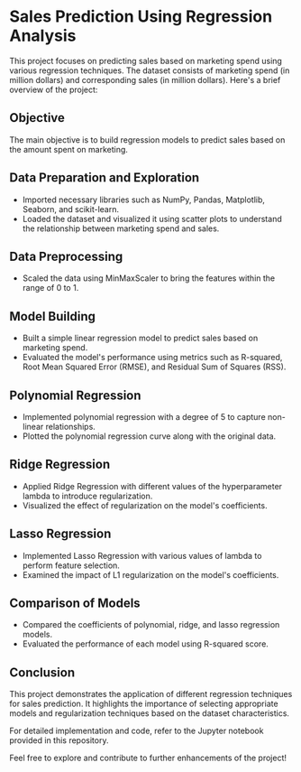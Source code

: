 # Sales Prediction Using Regression Analysis

This project focuses on predicting sales based on marketing spend using various regression techniques. The dataset consists of marketing spend (in million dollars) and corresponding sales (in million dollars). Here's a brief overview of the project:

## Objective
The main objective is to build regression models to predict sales based on the amount spent on marketing.

## Data Preparation and Exploration
- Imported necessary libraries such as NumPy, Pandas, Matplotlib, Seaborn, and scikit-learn.
- Loaded the dataset and visualized it using scatter plots to understand the relationship between marketing spend and sales.

## Data Preprocessing
- Scaled the data using MinMaxScaler to bring the features within the range of 0 to 1.

## Model Building
- Built a simple linear regression model to predict sales based on marketing spend.
- Evaluated the model's performance using metrics such as R-squared, Root Mean Squared Error (RMSE), and Residual Sum of Squares (RSS).

## Polynomial Regression
- Implemented polynomial regression with a degree of 5 to capture non-linear relationships.
- Plotted the polynomial regression curve along with the original data.

## Ridge Regression
- Applied Ridge Regression with different values of the hyperparameter lambda to introduce regularization.
- Visualized the effect of regularization on the model's coefficients.

## Lasso Regression
- Implemented Lasso Regression with various values of lambda to perform feature selection.
- Examined the impact of L1 regularization on the model's coefficients.

## Comparison of Models
- Compared the coefficients of polynomial, ridge, and lasso regression models.
- Evaluated the performance of each model using R-squared score.

## Conclusion
This project demonstrates the application of different regression techniques for sales prediction. It highlights the importance of selecting appropriate models and regularization techniques based on the dataset characteristics.

For detailed implementation and code, refer to the Jupyter notebook provided in this repository.

Feel free to explore and contribute to further enhancements of the project!
